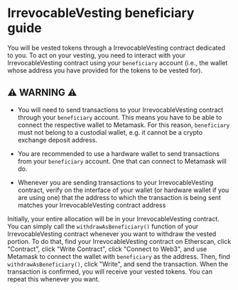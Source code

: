 # IrrevocableVesting beneficiary guide

You will be vested tokens through a IrrevocableVesting contract dedicated to you.
To act on your vesting, you need to interact with your IrrevocableVesting contract using your `beneficiary` account (i.e., the wallet whose address you have provided for the tokens to be vested for).

## ⚠️ WARNING ⚠️

- You will need to send transactions to your IrrevocableVesting contract through your `beneficiary` account.
  This means you have to be able to connect the respective wallet to Metamask.
  For this reason, `beneficiary` must not belong to a custodial wallet, e.g. it cannot be a crypto exchange deposit address.

- You are recommended to use a hardware wallet to send transactions from your `beneficiary` account.
  One that can connect to Metamask will do.

- Whenever you are sending transactions to your IrrevocableVesting contract, verify on the interface of your wallet (or hardware wallet if you are using one) that the address to which the transaction is being sent matches your IrrevocableVesting contract address

Initially, your entire allocation will be in your IrrevocableVesting contract.
You can simply call the `withdrawAsBeneficiary()` function of your IrrevocableVesting contract whenever you want to withdraw the vested portion.
To do that, find your IrrevocableVesting contract on Etherscan, click "Contract", click "Write Contract", click "Connect to Web3", and use Metamask to connect the wallet with `beneficiary` as the address.
Then, find `withdrawAsBeneficiary()`, click "Write", and send the transaction.
When the transaction is confirmed, you will receive your vested tokens.
You can repeat this whenever you want.

